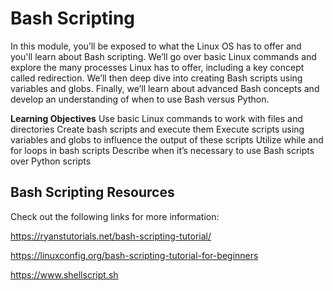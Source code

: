 # Bash Scripting

In this module, you’ll be exposed to what the Linux OS has to offer and you'll learn about Bash scripting. We’ll go over basic Linux commands and explore the many processes Linux has to offer, including a key concept called redirection. We’ll then deep dive into creating Bash scripts using variables and globs. Finally, we’ll learn about advanced Bash concepts and develop an understanding of when to use Bash versus Python.

**Learning Objectives**
Use basic Linux commands to work with files and directories
Create bash scripts and execute them
Execute scripts using variables and globs to influence the output of these scripts
Utilize while and for loops in bash scripts
Describe when it’s necessary to use Bash scripts over Python scripts

## Bash Scripting Resources

Check out the following links for more information:

https://ryanstutorials.net/bash-scripting-tutorial/

https://linuxconfig.org/bash-scripting-tutorial-for-beginners

https://www.shellscript.sh

